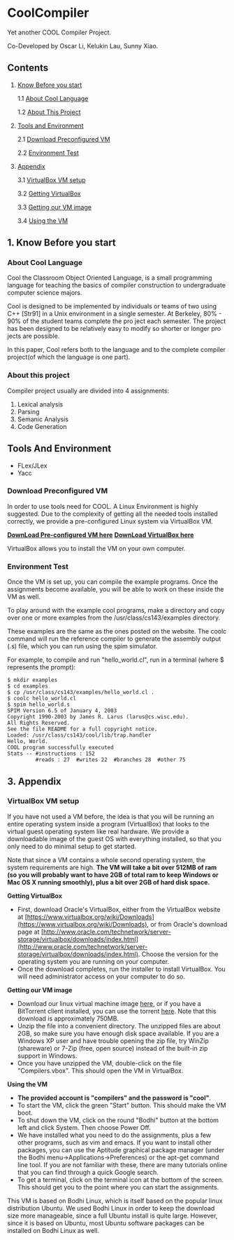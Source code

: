 # CoolCompiler
Yet another COOL Compiler Project. 

Co-Developed by Oscar Li, Kelukin Lau, Sunny Xiao.

## Contents
1. [Know Before you start](#know)

    1.1 [About Cool Language](#abcl)
    
    1.2 [About This Project](#abcl)
   
2. [Tools and Environment](#tool)

    2.1 [Download Preconfigured VM](#dpvm)
    
    2.2 [Environment Test](#ents)

3. [Appendix](#appe) 
    
    3.1 [VirtualBox VM setup](#vmsu)
    
    3.2 [Getting VirtualBox](#gtvb)
    
    3.3 [Getting our VM image](#gtvm)

    3.4 [Using the VM](#usvm)

## 1. Know Before you start <a name="know"></a>

### About Cool Language <a name="abcl"></a>
Cool the Classroom Object Oriented Language, is a small programming language for teaching the basics of compiler construction to undergraduate computer science majors.  

Cool is designed to be implemented by individuals or teams of two using C++ [Str91] in a Unix environment in a single semester.
At Berkeley, 80% - 90% of the student teams complete the pro ject each semester. 
The project has been designed to be relatively easy to modify so shorter or longer pro jects are possible. 

In this paper, Cool refers both to the language and to the complete compiler project(of which the language is one part).

### About this project <a name="abtp"></a>

Compiler project usually are divided into 4 assignments: 

1.  Lexical analysis
2.  Parsing
3.  Semanic Analysis
4.  Code Generation

## Tools And Environment   <a name="tool"></a>

* FLex/JLex
* Yacc

### Download Preconfigured VM  <a name="dpvm"></a>

In order to use tools need for COOL. A Linux Environment is highly suggested. 
Due to the complexity of getting all the needed tools installed correctly, we provide a pre-configured Linux 
system via VirtualBox VM. 

[**DownLoad Pre-configured VM here**](https://s3-us-west-1.amazonaws.com/prod-edx/Compilers/VM/compilers-vm.zip)
[**DownLoad VirtualBox here**](https://www.virtualbox.org/wiki/Downloads)

VirtualBox allows you to install the VM on your own computer. 

### Environment Test <a name="ents"></a>

Once the VM is set up, you can compile the example programs. 
Once the assignments become available, you will be able to work on these inside the VM as well.

To play around with the example cool programs, make a directory and copy over one or more examples from the /usr/class/cs143/examples directory. 

These examples are the same as the ones posted on the website. 
The coolc command will run the reference compiler to generate the assembly output (.s) file, which you can run using the spim simulator. 

For example, to compile and run "hello_world.cl", run in a terminal (where $ represents the prompt):

    $ mkdir examples
    $ cd examples
    $ cp /usr/class/cs143/examples/hello_world.cl .
    $ coolc hello_world.cl
    $ spim hello_world.s
    SPIM Version 6.5 of January 4, 2003
    Copyright 1990-2003 by James R. Larus (larus@cs.wisc.edu).
    All Rights Reserved.
    See the file README for a full copyright notice.
    Loaded: /usr/class/cs143/cool/lib/trap.handler
    Hello, World.
    COOL program successfully executed
    Stats -- #instructions : 152
             #reads : 27  #writes 22  #branches 28  #other 75
             
## 3. Appendix <a name="appe"></a>
### VirtualBox VM setup <a name="vmsu"></a>

If you have not used a VM before, the idea is that you will be running an entire operating system inside a program (VirtualBox) that looks to the virtual guest operating system like real hardware. We provide a downloadable image of the guest OS with everything installed, so that you only need to do minimal setup to get started.

Note that since a VM contains a whole second operating system, the system requirements are high. **The VM will take a bit over 512MB of ram (so you will probably want to have 2GB of total ram to keep Windows or Mac OS X running smoothly), plus a bit over 2GB of hard disk space.**

**Getting VirtualBox** <a name="gtvb"></a>

*   First, download Oracle's VirtualBox, either from the VirtualBox website at [https://www.virtualbox.org/wiki/Downloads](https://www.virtualbox.org/wiki/Downloads), or from Oracle's download page at [http://www.oracle.com/technetwork/server-storage/virtualbox/downloads/index.html](http://www.oracle.com/technetwork/server-storage/virtualbox/downloads/index.html). Choose the version for the operating system you are running on your computer.
*   Once the download completes, run the installer to install VirtualBox. You will need administrator access on your computer to do so.

**Getting our VM image** <a name="gtvm"></a>

*   Download our linux virtual machine image [here](https://s3-us-west-1.amazonaws.com/prod-edx/Compilers/VM/compilers-vm.zip), or if you have a BitTorrent client installed, you can use the torrent [here](http://spark-university.s3.amazonaws.com/stanford-compilers/vm/compilers-vm.zip?torrent). Note that this download is approximately 750MB.
*   Unzip the file into a convenient directory. The unzipped files are about 2GB, so make sure you have enough disk space available. If you are a Windows XP user and have trouble opening the zip file, try WinZip (shareware) or 7-Zip (free, open source) instead of the built-in zip support in Windows.
*   Once you have unzipped the VM, double-click on the file "Compilers.vbox". This should open the VM in VirtualBox.

**Using the VM** <a name="usvm"></a>

*   **The provided account is "compilers" and the password is "cool"**.
*   To start the VM, click the green "Start" button. This should make the VM boot.
*   To shut down the VM, click on the round "Bodhi" button at the bottom left and click System. Then choose Power Off.
*   We have installed what you need to do the assignments, plus a few other programs, such as vim and emacs. If you want to install other packages, you can use the Aptitude graphical package manager (under the Bodhi menu-&gt;Applications-&gt;Preferences) or the apt-get command line tool. If you are not familiar with these, there are many tutorials online that you can find through a quick Google search.
*   To get a terminal, click on the terminal icon at the bottom of the screen. This should get you to the point where you can start the assignments.

This VM is based on Bodhi Linux, which is itself based on the popular linux distribution Ubuntu. We used Bodhi Linux in order to keep the download size more manageable, since a full Ubuntu install is quite large. However, since it is based on Ubuntu, most Ubuntu software packages can be installed on Bodhi Linux as well.
